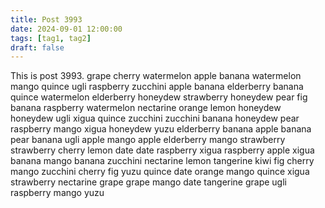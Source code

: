```yaml
---
title: Post 3993
date: 2024-09-01 12:00:00
tags: [tag1, tag2]
draft: false
---
```

This is post 3993.
grape
cherry
watermelon
apple
banana
watermelon
mango
quince
ugli
raspberry
zucchini
apple
banana
elderberry
banana
quince
watermelon
elderberry
honeydew
strawberry
honeydew
pear
fig
banana
raspberry
watermelon
nectarine
orange
lemon
honeydew
honeydew
ugli
xigua
quince
zucchini
zucchini
banana
honeydew
pear
raspberry
mango
xigua
honeydew
yuzu
elderberry
banana
apple
banana
pear
banana
ugli
apple
mango
apple
elderberry
mango
strawberry
strawberry
cherry
lemon
date
date
raspberry
xigua
raspberry
apple
xigua
banana
mango
banana
zucchini
nectarine
lemon
tangerine
kiwi
fig
cherry
mango
zucchini
cherry
fig
yuzu
quince
date
orange
mango
quince
xigua
strawberry
nectarine
grape
grape
mango
date
tangerine
grape
ugli
raspberry
mango
yuzu
